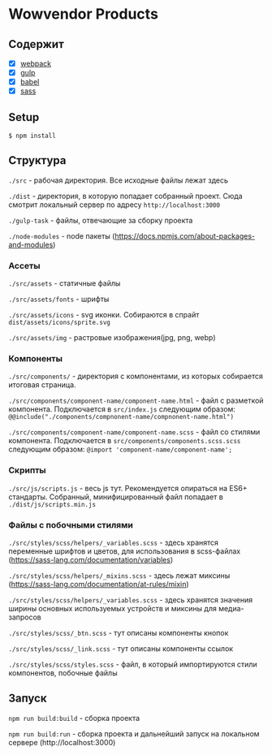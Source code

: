 <!-- # Getting Started with Create React App

This project was bootstrapped with [Create React App](https://github.com/facebook/create-react-app).

## Available Scripts

In the project directory, you can run:

### `npm start`

Runs the app in the development mode.\
Open [http://localhost:3000](http://localhost:3000) to view it in your browser.

The page will reload when you make changes.\
You may also see any lint errors in the console.

### `npm test`

Launches the test runner in the interactive watch mode.\
See the section about [running tests](https://facebook.github.io/create-react-app/docs/running-tests) for more information.

### `npm run build`

Builds the app for production to the `build` folder.\
It correctly bundles React in production mode and optimizes the build for the best performance.

The build is minified and the filenames include the hashes.\
Your app is ready to be deployed!

See the section about [deployment](https://facebook.github.io/create-react-app/docs/deployment) for more information.

### `npm run eject`

**Note: this is a one-way operation. Once you `eject`, you can't go back!**

If you aren't satisfied with the build tool and configuration choices, you can `eject` at any time. This command will remove the single build dependency from your project.

Instead, it will copy all the configuration files and the transitive dependencies (webpack, Babel, ESLint, etc) right into your project so you have full control over them. All of the commands except `eject` will still work, but they will point to the copied scripts so you can tweak them. At this point you're on your own.

You don't have to ever use `eject`. The curated feature set is suitable for small and middle deployments, and you shouldn't feel obligated to use this feature. However we understand that this tool wouldn't be useful if you couldn't customize it when you are ready for it.

## Learn More

You can learn more in the [Create React App documentation](https://facebook.github.io/create-react-app/docs/getting-started).

To learn React, check out the [React documentation](https://reactjs.org/).

### Code Splitting

This section has moved here: [https://facebook.github.io/create-react-app/docs/code-splitting](https://facebook.github.io/create-react-app/docs/code-splitting)

### Analyzing the Bundle Size

This section has moved here: [https://facebook.github.io/create-react-app/docs/analyzing-the-bundle-size](https://facebook.github.io/create-react-app/docs/analyzing-the-bundle-size)

### Making a Progressive Web App

This section has moved here: [https://facebook.github.io/create-react-app/docs/making-a-progressive-web-app](https://facebook.github.io/create-react-app/docs/making-a-progressive-web-app)

### Advanced Configuration

This section has moved here: [https://facebook.github.io/create-react-app/docs/advanced-configuration](https://facebook.github.io/create-react-app/docs/advanced-configuration)

### Deployment

This section has moved here: [https://facebook.github.io/create-react-app/docs/deployment](https://facebook.github.io/create-react-app/docs/deployment)

### `npm run build` fails to minify

This section has moved here: [https://facebook.github.io/create-react-app/docs/troubleshooting#npm-run-build-fails-to-minify](https://facebook.github.io/create-react-app/docs/troubleshooting#npm-run-build-fails-to-minify)
 -->
 
 # Wowvendor Products

## Содержит
- [x] [webpack](https://webpack.js.org/)
- [x] [gulp](https://gulpjs.com/)
- [x] [babel](https://babeljs.io/)
- [x] [sass](https://sass-lang.com/documentation/)

## Setup
`$ npm install`
## Структура
`./src` - рабочая директория. Все исходные файлы лежат здесь

`./dist` - директория, в которую попадает собранный проект. Сюда смотрит локальный сервер по адресу `http://localhost:3000`

`./gulp-task` - файлы, отвечающие за сборку проекта

`./node-modules` - node пакеты (https://docs.npmjs.com/about-packages-and-modules)

### Ассеты
`./src/assets` - статичные файлы

`./src/assets/fonts` - шрифты

`./src/assets/icons` - svg иконки. Cобираются в спрайт `dist/assets/icons/sprite.svg`

`./src/assets/img` - растровые изображения(jpg, png, webp)

### Компоненты
`./src/components/` - директория с компонентами, из которых собирается итоговая страница. 

`./src/components/component-name/component-name.html` - файл с разметкой компонента. Подключается в `src/index.js` следующим образом: `@@include("./components/compnonent-name/compnonent-name.html")`

`./src/components/component-name/component-name.scss` - файл со стилями компонента. Подключается в `src/components/components.scss.scss` следующим образом: `@import 'component-name/component-name';`

### Скрипты
`./src/js/scripts.js` - весь js тут. Рекомендуется опираться на ES6+ стандарты. Собранный, минифицированный файл попадает в `./dist/js/scripts.min.js`

### Файлы с побочными стилями
`./src/styles/scss/helpers/_variables.scss` - здесь хранятся переменные шрифтов и цветов, для использования в scss-файлах (https://sass-lang.com/documentation/variables)

`./src/styles/scss/helpers/_mixins.scss` - здесь лежат миксины (https://sass-lang.com/documentation/at-rules/mixin)

`./src/styles/scss/helpers/_variables.scss` - здесь хранятся значения ширины основных используемых устройств и миксины для медиа-запросов

`./src/styles/scss/_btn.scss` - тут описаны компоненты кнопок

`./src/styles/scss/_link.scss` - тут описаны компоненты ссылок

`./src/styles/scss/styles.scss` - файл, в который импортируются стили компонентов, побочные файлы

## Запуск
`npm run build:build` - сборка проекта

`npm run build:run` - сборка проекта и дальнейший запуск на локальном сервере (http://localhost:3000)




